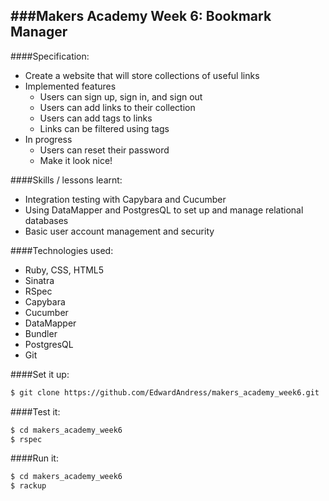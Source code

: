 ###Makers Academy Week 6: Bookmark Manager
-----------------------------------------

####Specification:
 * Create a website that will store collections of useful links
  * Implemented features
    * Users can sign up, sign in, and sign out
    * Users can add links to their collection
    * Users can add tags to links
    * Links can be filtered using tags
  * In progress
    * Users can reset their password
    * Make it look nice!

####Skills / lessons learnt:
 * Integration testing with Capybara and Cucumber
 * Using DataMapper and PostgresQL to set up and manage relational databases
 * Basic user account management and security

####Technologies used:
 * Ruby, CSS, HTML5
 * Sinatra
 * RSpec
 * Capybara
 * Cucumber
 * DataMapper
 * Bundler
 * PostgresQL
 * Git
 
####Set it up:
```sh
$ git clone https://github.com/EdwardAndress/makers_academy_week6.git
```
####Test it:
```sh
$ cd makers_academy_week6
$ rspec
```

####Run it:
```sh
$ cd makers_academy_week6
$ rackup
```
